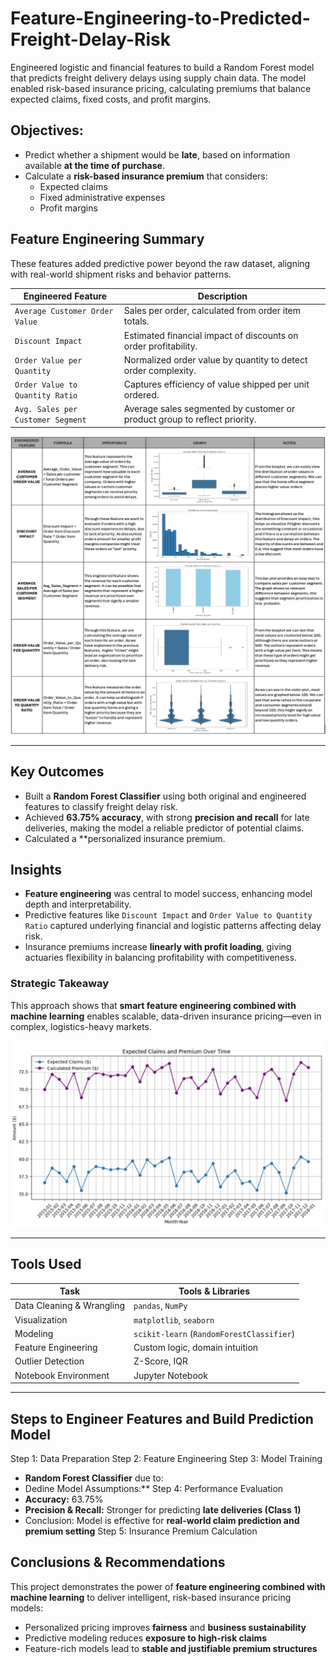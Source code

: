 # Feature-Engineering-to-Predicted-Freight-Delay-Risk
Engineered logistic and financial features to build a Random Forest model that predicts freight delivery delays using supply chain data. The model enabled risk-based insurance pricing, calculating premiums that balance expected claims, fixed costs, and profit margins.

## Objectives:
- Predict whether a shipment would be **late**, based on information available **at the time of purchase**.
- Calculate a **risk-based insurance premium** that considers:
  - Expected claims
  - Fixed administrative expenses
  - Profit margins

## Feature Engineering Summary
These features added predictive power beyond the raw dataset, aligning with real-world shipment risks and behavior patterns.

| Engineered Feature               | Description                                                                 |
|----------------------------------|-----------------------------------------------------------------------------|
| `Average Customer Order Value`           | Sales per order, calculated from order item totals.                |
| `Discount Impact`               | Estimated financial impact of discounts on order profitability.             |
| `Order Value per Quantity`      | Normalized order value by quantity to detect order complexity.              |
| `Order Value to Quantity Ratio` | Captures efficiency of value shipped per unit ordered.                      |
| `Avg. Sales per Customer Segment`             | Average sales segmented by customer or product group to reflect priority.   |

![Visualization FE](https://github.com/SalazarHerna/Feature-Engineering-to-Predicted-Freight-Delay-Risk/blob/43ea897b1f39c22d0b7a6d8c41e0fd4dd85c8294/Document%20%26%20Code/Feature%20Engineering%20for%20Freight%20Delays%20Prediction.jpeg)

---
## Key Outcomes
- Built a **Random Forest Classifier** using both original and engineered features to classify freight delay risk.
- Achieved **63.75% accuracy**, with strong **precision and recall** for late deliveries, making the model a reliable predictor of potential claims.
- Calculated a **personalized insurance premium.
  
## Insights
- **Feature engineering** was central to model success, enhancing model depth and interpretability.
- Predictive features like `Discount Impact` and `Order Value to Quantity Ratio` captured underlying financial and logistic patterns affecting delay risk.
- Insurance premiums increase **linearly with profit loading**, giving actuaries flexibility in balancing profitability with competitiveness.

### Strategic Takeaway
This approach shows that **smart feature engineering combined with machine learning** enables scalable, data-driven insurance pricing—even in complex, logistics-heavy markets.

![Visualization EC](https://github.com/SalazarHerna/Feature-Engineering-to-Predicted-Freight-Delay-Risk/blob/263bcc992b9f74743ac14e5d06d0e54250052efc/Document%20%26%20Code/Expected%20Claims%20and%20Premium%20Over%20Time.jpeg)

---
## Tools Used

| Task                        | Tools & Libraries                     |
|-----------------------------|---------------------------------------|
| Data Cleaning & Wrangling   | `pandas`, `NumPy`                     |
| Visualization               | `matplotlib`, `seaborn`               |
| Modeling                    | `scikit-learn` (`RandomForestClassifier`) |
| Feature Engineering         | Custom logic, domain intuition        |
| Outlier Detection           | Z-Score, IQR                          |
| Notebook Environment        | Jupyter Notebook                      |

---
## Steps to Engineer Features and Build Prediction Model
Step 1: Data Preparation
Step 2: Feature Engineering
Step 3: Model Training
  - **Random Forest Classifier** due to:
  - Dedine Model Assumptions:**
Step 4: Performance Evaluation
- **Accuracy:** 63.75%
- **Precision & Recall:** Stronger for predicting **late deliveries (Class 1)**
- Conclusion: Model is effective for **real-world claim prediction and premium setting**
Step 5: Insurance Premium Calculation

## Conclusions & Recommendations
This project demonstrates the power of **feature engineering combined with machine learning** to deliver intelligent, risk-based insurance pricing models:
- Personalized pricing improves **fairness** and **business sustainability**
- Predictive modeling reduces **exposure to high-risk claims**
- Feature-rich models lead to **stable and justifiable premium structures**

